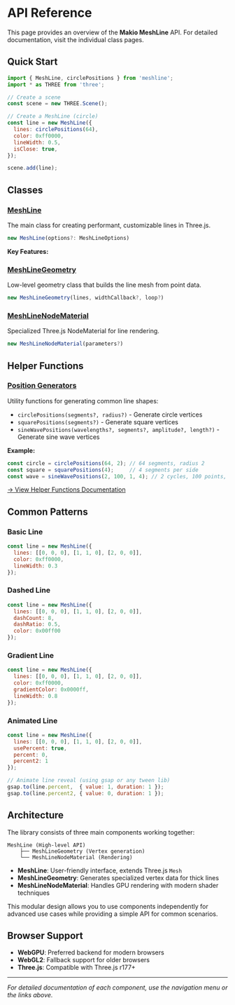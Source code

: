 # API Reference

This page provides an overview of the **Makio MeshLine** API. For detailed documentation, visit the individual class pages.

## Quick Start

```javascript
import { MeshLine, circlePositions } from 'meshline';
import * as THREE from 'three';

// Create a scene
const scene = new THREE.Scene();

// Create a MeshLine (circle)
const line = new MeshLine({
  lines: circlePositions(64),
  color: 0xff0000,
  lineWidth: 0.5,
  isClose: true,
});

scene.add(line);
```

## Classes

### [MeshLine](/meshline)

The main class for creating performant, customizable lines in Three.js.

```ts
new MeshLine(options?: MeshLineOptions)
```

**Key Features:**

### [MeshLineGeometry](/meshline-geometry)

Low-level geometry class that builds the line mesh from point data.

```ts
new MeshLineGeometry(lines, widthCallback?, loop?)
```

### [MeshLineNodeMaterial](/meshline-material)

Specialized Three.js NodeMaterial for line rendering.

```ts
new MeshLineNodeMaterial(parameters?)
```

## Helper Functions

### [Position Generators](/helpers)

Utility functions for generating common line shapes:

- `circlePositions(segments?, radius?)` - Generate circle vertices
- `squarePositions(segments?)` - Generate square vertices
- `sineWavePositions(wavelengths?, segments?, amplitude?, length?)` - Generate sine wave vertices

**Example:**
```javascript
const circle = circlePositions(64, 2); // 64 segments, radius 2
const square = squarePositions(4);     // 4 segments per side
const wave = sineWavePositions(2, 100, 1, 4); // 2 cycles, 100 points, amplitude 1, length 4
```

[→ View Helper Functions Documentation](/helpers)

## Common Patterns

### Basic Line

```javascript
const line = new MeshLine({
  lines: [[0, 0, 0], [1, 1, 0], [2, 0, 0]],
  color: 0xff0000,
  lineWidth: 0.3
});
```

### Dashed Line

```javascript
const line = new MeshLine({
  lines: [[0, 0, 0], [1, 1, 0], [2, 0, 0]],
  dashCount: 8,
  dashRatio: 0.5,
  color: 0x00ff00
});
```

### Gradient Line

```javascript
const line = new MeshLine({
  lines: [[0, 0, 0], [1, 1, 0], [2, 0, 0]],
  color: 0xff0000,
  gradientColor: 0x0000ff,
  lineWidth: 0.8
});
```

### Animated Line

```javascript
const line = new MeshLine({
  lines: [[0, 0, 0], [1, 1, 0], [2, 0, 0]],
  usePercent: true,
  percent: 0,
  percent2: 1
});

// Animate line reveal (using gsap or any tween lib)
gsap.to(line.percent,  { value: 1, duration: 1 });
gsap.to(line.percent2, { value: 0, duration: 1 });
```

## Architecture

The library consists of three main components working together:

```
MeshLine (High-level API)
    ├── MeshLineGeometry (Vertex generation)
    └── MeshLineNodeMaterial (Rendering)
```

- **MeshLine**: User-friendly interface, extends Three.js `Mesh`
- **MeshLineGeometry**: Generates specialized vertex data for thick lines  
- **MeshLineNodeMaterial**: Handles GPU rendering with modern shader techniques

This modular design allows you to use components independently for advanced use cases while providing a simple API for common scenarios.

## Browser Support

- **WebGPU**: Preferred backend for modern browsers
- **WebGL2**: Fallback support for older browsers
- **Three.js**: Compatible with Three.js r177+

---

*For detailed documentation of each component, use the navigation menu or the links above.* 